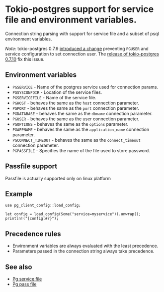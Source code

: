 # Tokio-postgres support for service file and environment variables.

Connection string parsing with support for service file
and a subset of psql environment variables.

*Note*: tokio-postgres 0.7.9 [introduced a change](https://github.com/3liz/pg-event-server/issues/1)
preventing `PGUSER` and service configuration to set connection user. 
The [release of tokio-postgres 0.7.10](https://github.com/sfackler/rust-postgres/blob/master/tokio-postgres/CHANGELOG.md#v0710---2023-08-25)
fix this issue.

## Environment variables

* `PGSERVICE` - Name of the postgres service used for connection params.
* `PGSYSCONFDIR` - Location of the service files.
* `PGSERVICEFILE` - Name of the service file.
* `PGHOST` - behaves the same as the `host` connection parameter.
* `PGPORT` - behaves the same as the `port` connection parameter.
* `PGDATABASE` - behaves the same as the `dbname` connection parameter.
* `PGUSER` - behaves the same as the user connection parameter.
* `PGOPTIONS` - behaves the same as the `options` parameter.
* `PGAPPNAME` - behaves the same as the `application_name` connection parameter.
* `PGCONNECT_TIMEOUT` - behaves the same as the `connect_timeout` connection parameter.
* `PGPASSFILE` - Specifies the name of the file used to store password.

## Passfile support 

Passfile is actually supported only on linux platform

## Example

```
use pg_client_config::load_config;

let config = load_config(Some("service=myservice")).unwrap();
println!("{config:#?}");
```

## Precedence rules

* Environment variables are always evaluated with the least precedence.
* Parameters passed in the connection string always take precedence.

## See also

* [Pg service file](https://www.postgresql.org/docs/current/libpq-pgservice.html)
* [Pg pass file](https://www.postgresql.org/docs/current/libpq-pgpass.html)
